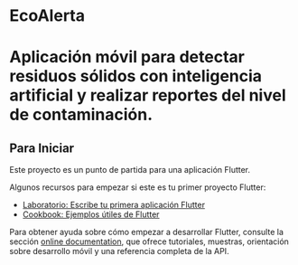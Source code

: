 # EcoAlerta
Aplicación móvil para detectar residuos sólidos con inteligencia artificial y realizar reportes del nivel de contaminación.
===========================================================================
## Para Iniciar

Este proyecto es un punto de partida para una aplicación Flutter.

Algunos recursos para empezar si este es tu primer proyecto Flutter:

- [Laboratorio: Escribe tu primera aplicación Flutter](https://docs.flutter.dev/get-started/codelab)
- [Cookbook: Ejemplos útiles de Flutter](https://docs.flutter.dev/cookbook)

Para obtener ayuda sobre cómo empezar a desarrollar Flutter, consulte la sección
[online documentation](https://docs.flutter.dev/), que ofrece tutoriales,
muestras, orientación sobre desarrollo móvil y una referencia completa de la API.
